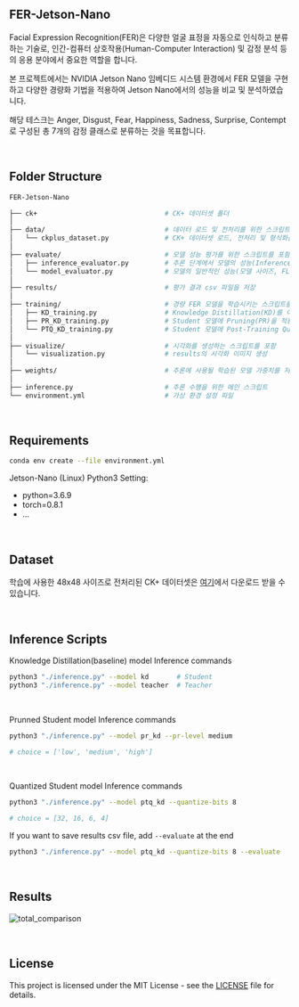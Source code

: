 ## FER-Jetson-Nano
Facial Expression Recognition(FER)은 다양한 얼굴 표정을 자동으로 인식하고 분류하는 기술로, 인간-컴퓨터 상호작용(Human-Computer Interaction) 및 감정 분석 등의 응용 분야에서 중요한 역할을 합니다. 

본 프로젝트에서는 NVIDIA Jetson Nano 임베디드 시스템 환경에서 FER 모델을 구현하고 다양한 경량화 기법을 적용하여 Jetson Nano에서의 성능을 비교 및 분석하였습니다. 

해당 테스크는 Anger, Disgust, Fear, Happiness, Sadness, Surprise, Contempt로 구성된 총 7개의 감정 클래스로 분류하는 것을 목표합니다.

<br>

## Folder Structure
```bash
FER-Jetson-Nano                        

├── ck+                                # CK+ 데이터셋 폴더
│
├── data/                              # 데이터 로드 및 전처리를 위한 스크립트를 포함
│   └── ckplus_dataset.py              # CK+ 데이터셋 로드, 전처리 및 형식화를 처리
│
├── evaluate/                          # 모델 성능 평가를 위한 스크립트를 포함
│   ├── inference_evaluator.py         # 추론 단계에서 모델의 성능(Inference Time 등)을 평가
│   └── model_evaluator.py             # 모델의 일반적인 성능(모델 사이즈, FLOPs 등)을 평가
│
├── results/                           # 평가 결과 csv 파일을 저장
│
├── training/                          # 경량 FER 모델을 학습시키는 스크립트를 포함
│   ├── KD_training.py                 # Knowledge Distillation(KD)를 이용한 학습
│   ├── PR_KD_training.py              # Student 모델에 Pruning(PR)을 적용
│   └── PTQ_KD_training.py             # Student 모델에 Post-Training Quantization(PTQ)을 적용
│
├── visualize/                         # 시각화를 생성하는 스크립트를 포함
│   └── visualization.py               # results의 시각화 이미지 생성
│
├── weights/                           # 추론에 사용될 학습된 모델 가중치를 저장
│
├── inference.py                       # 추론 수행을 위한 메인 스크립트
└── environment.yml                    # 가상 환경 설정 파일
```

<br>

## Requirements
```bash
conda env create --file environment.yml
```

Jetson-Nano (Linux) Python3 Setting:
- python=3.6.9
- torch=0.8.1
- ...

<br>

## Dataset
학습에 사용한 48x48 사이즈로 전처리된 CK+ 데이터셋은 [여기](https://www.kaggle.com/datasets/shuvoalok/ck-dataset)에서 다운로드 받을 수 있습니다.

<br>

## Inference Scripts
Knowledge Distillation(baseline) model Inference commands
```bash
python3 "./inference.py" --model kd       # Student
python3 "./inference.py" --model teacher  # Teacher
```

<br>

Prunned Student model Inference commands
```bash
python3 "./inference.py" --model pr_kd --pr-level medium

# choice = ['low', 'medium', 'high']
```

<br>

Quantized Student model Inference commands
```bash
python3 "./inference.py" --model ptq_kd --quantize-bits 8

# choice = [32, 16, 6, 4]
```

If you want to save results csv file, add `--evaluate` at the end
```bash
python3 "./inference.py" --model ptq_kd --quantize-bits 8 --evaluate
```

<br>

## Results
![total_comparison](https://github.com/user-attachments/assets/e3c96b45-5de3-40f5-8417-d50ea8cf4cc9)

<br>

## License
This project is licensed under the MIT License - see the [LICENSE](./LICENSE) file for details.

